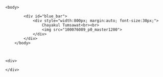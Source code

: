 <html>
    

<style>
     #blue_bar{
            height:50px; background-color: black; color: #d9dfeb;
        }


</style>
   
    <body>
            
            <div id="blue_bar">
                <div style="width:800px; margin:auto; font-size:30px;">
                    Chayakul Tumsawat<br><br>
                    <img src="100076089_p0_master1200">
                </div>
            </div>
        </body> 
        
       
   
    <div>

    </div>
</html>
